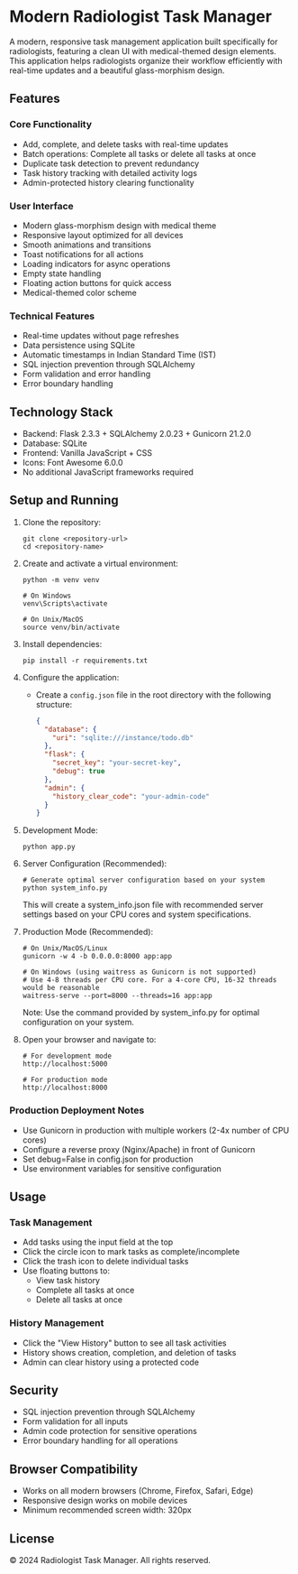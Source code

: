 # Modern Radiologist Task Manager

A modern, responsive task management application built specifically for radiologists, featuring a clean UI with medical-themed design elements. This application helps radiologists organize their workflow efficiently with real-time updates and a beautiful glass-morphism design.

## Features

### Core Functionality
- Add, complete, and delete tasks with real-time updates
- Batch operations: Complete all tasks or delete all tasks at once
- Duplicate task detection to prevent redundancy
- Task history tracking with detailed activity logs
- Admin-protected history clearing functionality

### User Interface
- Modern glass-morphism design with medical theme
- Responsive layout optimized for all devices
- Smooth animations and transitions
- Toast notifications for all actions
- Loading indicators for async operations
- Empty state handling
- Floating action buttons for quick access
- Medical-themed color scheme

### Technical Features
- Real-time updates without page refreshes
- Data persistence using SQLite
- Automatic timestamps in Indian Standard Time (IST)
- SQL injection prevention through SQLAlchemy
- Form validation and error handling
- Error boundary handling

## Technology Stack
- Backend: Flask 2.3.3 + SQLAlchemy 2.0.23 + Gunicorn 21.2.0
- Database: SQLite
- Frontend: Vanilla JavaScript + CSS
- Icons: Font Awesome 6.0.0
- No additional JavaScript frameworks required

## Setup and Running

1. Clone the repository:
   ```
   git clone <repository-url>
   cd <repository-name>
   ```

2. Create and activate a virtual environment:
   ```
   python -m venv venv
   
   # On Windows
   venv\Scripts\activate
   
   # On Unix/MacOS
   source venv/bin/activate
   ```

3. Install dependencies:
   ```
   pip install -r requirements.txt
   ```

4. Configure the application:
   - Create a `config.json` file in the root directory with the following structure:
     ```json
     {
       "database": {
         "uri": "sqlite:///instance/todo.db"
       },
       "flask": {
         "secret_key": "your-secret-key",
         "debug": true
       },
       "admin": {
         "history_clear_code": "your-admin-code"
       }
     }
     ```

5. Development Mode:
   ```
   python app.py
   ```

6. Server Configuration (Recommended):
   ```
   # Generate optimal server configuration based on your system
   python system_info.py
   ```
   This will create a system_info.json file with recommended server settings based on your CPU cores and system specifications.

7. Production Mode (Recommended):
   ```
   # On Unix/MacOS/Linux
   gunicorn -w 4 -b 0.0.0.0:8000 app:app

   # On Windows (using waitress as Gunicorn is not supported)
   # Use 4-8 threads per CPU core. For a 4-core CPU, 16-32 threads would be reasonable
   waitress-serve --port=8000 --threads=16 app:app
   ```
   Note: Use the command provided by system_info.py for optimal configuration on your system.

8. Open your browser and navigate to:
   ```
   # For development mode
   http://localhost:5000

   # For production mode
   http://localhost:8000
   ```

### Production Deployment Notes
- Use Gunicorn in production with multiple workers (2-4x number of CPU cores)
- Configure a reverse proxy (Nginx/Apache) in front of Gunicorn
- Set debug=False in config.json for production
- Use environment variables for sensitive configuration

## Usage

### Task Management
- Add tasks using the input field at the top
- Click the circle icon to mark tasks as complete/incomplete
- Click the trash icon to delete individual tasks
- Use floating buttons to:
  - View task history
  - Complete all tasks at once
  - Delete all tasks at once

### History Management
- Click the "View History" button to see all task activities
- History shows creation, completion, and deletion of tasks
- Admin can clear history using a protected code

## Security
- SQL injection prevention through SQLAlchemy
- Form validation for all inputs
- Admin code protection for sensitive operations
- Error boundary handling for all operations

## Browser Compatibility
- Works on all modern browsers (Chrome, Firefox, Safari, Edge)
- Responsive design works on mobile devices
- Minimum recommended screen width: 320px

## License
© 2024 Radiologist Task Manager. All rights reserved.